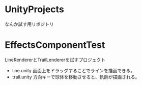 # UnityProjects
なんか試す用リポジトリ

# EffectsComponentTest
LineRendererとTrailLendererを試すプロジェクト
- line.unity
画面上をドラッグすることでラインを描画できる。
- trail.unity
方向キーで球体を移動させると、軌跡が描画される。

